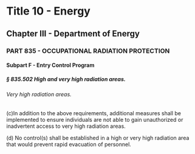 
# Title 10 - Energy
## Chapter III - Department of Energy
### PART 835 - OCCUPATIONAL RADIATION PROTECTION
#### Subpart F - Entry Control Program
##### § 835.502 High and very high radiation areas.
###### Very high radiation areas.

(c)In addition to the above requirements, additional measures shall be implemented to ensure individuals are not able to gain unauthorized or inadvertent access to very high radiation areas.

(d) No control(s) shall be established in a high or very high radiation area that would prevent rapid evacuation of personnel.
